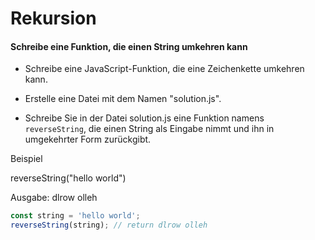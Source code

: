 # Rekursion

#### Schreibe eine Funktion, die einen String umkehren kann

- Schreibe eine JavaScript-Funktion, die eine Zeichenkette umkehren kann.

- Erstelle eine Datei mit dem Namen "solution.js".
- Schreibe Sie in der Datei solution.js eine Funktion namens `reverseString`, die einen String als Eingabe nimmt und ihn in umgekehrter Form zurückgibt.

Beispiel

reverseString("hello world")

Ausgabe: dlrow olleh

```javascript
const string = 'hello world';
reverseString(string); // return dlrow olleh
```
